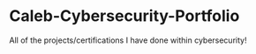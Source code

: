 # Caleb-Cybersecurity-Portfolio
All of the projects/certifications I have done within cybersecurity!
